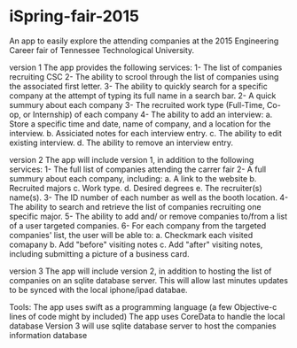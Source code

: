 # iSpring-fair-2015
An app to easily explore the attending companies at the 2015 Engineering Career fair of Tennessee Technological University.

version 1
The app provides the following services:
1- The list of companies recruiting CSC
2- The ability to scrool through the list of companies using the associated first letter.
3- The ability to quickly search for a specific company at the attempt of typing its full name in a search bar.
2- A quick summury about each company
3- The recruited work type (Full-Time, Co-op, or Internship) of each company
4- The ability to add an interview:
  a. Store a specific time and date, name of company, and a location for the interview.
  b. Assiciated notes for each interview entry.
  c. The ability to edit existing interview.
  d. The ability to remove an interview entry.

version 2
The app will include version 1, in addition to the following services:
1- The full list of companies attending the carrer fair
2- A full summury about each company, including:
  a. A link to the website
  b. Recruited majors
  c. Work type.
  d. Desired degrees 
  e. The recruiter(s) name(s).
3- The ID number of each number as well as the booth location.
4- The ability to search and retrieve the list of companies recruiting one specific major.
5- The ability to add and/ or remove companies to/from a list of a user targeted companies.
6- For each company from the targeted companies' list, the user will be able to:
  a. Checkmark each visited comapany
  b. Add "before" visiting notes
  c. Add "after" visiting notes, including submitting a picture of a business card.

version 3
The app will include version 2, in addition to hosting the list of companies on an sqlite database server. 
This will allow last minutes updates to be synced with the local iphone/ipad databae.


Tools:
The app uses swift as a programming language (a few Objective-c lines of code might by included)
The app uses CoreData to handle the local database
Version 3 will use sqlite database server to host the companies information database


